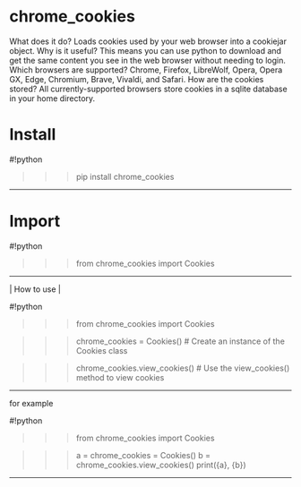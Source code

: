 # chrome_cookies
What does it do? Loads cookies used by your web browser into a cookiejar object.
Why is it useful? This means you can use python to download and get the same content you see in the web browser without needing to login.
Which browsers are supported? Chrome, Firefox, LibreWolf, Opera, Opera GX, Edge, Chromium, Brave, Vivaldi, and Safari.
How are the cookies stored? All currently-supported browsers store cookies in a sqlite database in your home directory.
# Install

#!python

>>>pip install chrome_cookies

-----------------------------------------------------------------------------------------------------------------------------------------------------

# Import

#!python

>>> from chrome_cookies import Cookies

-----------------------------------------------------------------------------------------------------------------------------------------------------

| How to use |

#!python

>>> from chrome_cookies import Cookies

>>> chrome_cookies = Cookies() # Create an instance of the Cookies class

>>> chrome_cookies.view_cookies() # Use the view_cookies() method to view cookies


-----------------------------------------------------------------------------------------------------------------------------------------------------


for example

#!python

>>> from chrome_cookies import Cookies

>>> a = chrome_cookies = Cookies()
>>> b = chrome_cookies.view_cookies()
>>> print({a}, {b})

-----------------------------------------------------------------------------------------------------------------------------------------------------
